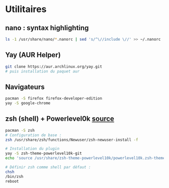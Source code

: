 # Utilitaires

## nano : syntax highlighting
```bash
ls -1 /usr/share/nano/*.nanorc | sed 's/^\//include \//' >> ~/.nanorc
```

## Yay (AUR Helper)
```bash
git clone https://aur.archlinux.org/yay.git
# puis installation du paquet aur
```

## Navigateurs
```bash
pacman -S firefox firefox-developer-edition
yay -S google-chrome
```

## zsh (shell) + Powerlevel0k [source](https://github.com/romkatv/powerlevel10k#meslo-nerd-font-patched-for-powerlevel10k)
```bash
pacman -S zsh
# Configuration de base :
zsh /usr/share/zsh/functions/Newuser/zsh-newuser-install -f

# Installation du plugin
yay -S zsh-theme-powerlevel10k-git
echo 'source /usr/share/zsh-theme-powerlevel10k/powerlevel10k.zsh-theme' >>~/.zshrc

# Définir zsh comme shell par défaut :
chsh
/bin/zsh
reboot
```

